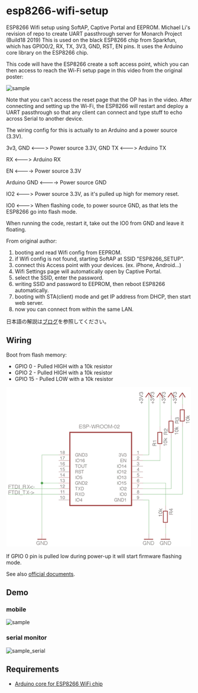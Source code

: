 esp8266-wifi-setup
======

ESP8266 Wifi setup using SoftAP, Captive Portal and EEPROM. 
Michael Li's revision of repo to create UART passthrough server for Monarch Project (Build18 2019)
This is used on the black ESP8266 chip from Sparkfun, which has GPIO0/2, RX, TX, 3V3, GND, RST, EN pins.
It uses the Arduino core library on the ESP8266 chip.

This code will have the ESP8266 create a soft access point, which you can then access to reach the Wi-Fi
setup page in this video from the original poster:

![sample](http://3.bp.blogspot.com/-ETIrnJynYj8/VdzTZQfJqLI/AAAAAAAATPU/_qUS0v57Bk0/esp8266-wifi-setup.gif)

Note that you can't access the reset page that the OP has in the video.
After connecting and setting up the Wi-Fi, the ESP8266 will restart and deploy a UART passthrough
so that any client can connect and type stuff to echo across Serial to another device.


The wiring config for this is actually to an Arduino and a power source (3.3V).

3v3, GND <---> Power source 3.3V, GND
TX <---> Arduino TX

RX <---> Arduino RX

EN <----> Power source 3.3V

Arduino GND <----> Power source GND

IO2 <---> Power source 3.3V, as it's pulled up high for memory reset.

IO0 <---> When flashing code, to power source GND, as that lets the ESP8266 go into flash mode.

When running the code, restart it, take out the IO0 from GND and leave it floating.



From original author:

1. booting and read Wifi config from EEPROM.
2. if Wifi config is not found, starting SoftAP at SSID "ESP8266_SETUP".
3. connect this Access point with your devices. (ex. iPhone, Android...)
4. Wifi Settings page will automatically open by Captive Portal.
5. select the SSID, enter the password.
6. writing SSID and password to EEPROM, then reboot ESP8266 automatically.
7. booting with STA(client) mode and get IP address from DHCP, then start web server.
8. now you can connect from within the same LAN.

日本語の解説は[ブログ](http://eleclog.quitsq.com/2015/08/esp8266-wifi-setup.html)を参照してください。

## Wiring

Boot from flash memory:

* GPIO 0 - Pulled HIGH with a 10k resistor
* GPIO 2 - Pulled HIGH with a 10k resistor
* GPIO 15 - Pulled LOW with a 10k resistor

![schematic](https://raw.githubusercontent.com/9SQ/esp8266-wifi-setup/master/schematic.png)

If GPIO 0 pin is pulled low during power-up it will start firmware flashing mode.

See also [official documents](https://github.com/espressif/esptool/wiki/ESP8266-Boot-Mode-Selection).

## Demo
### mobile
![sample](http://3.bp.blogspot.com/-ETIrnJynYj8/VdzTZQfJqLI/AAAAAAAATPU/_qUS0v57Bk0/esp8266-wifi-setup.gif)

### serial monitor
![sample_serial](http://2.bp.blogspot.com/-OOwLd6lHLTY/VdzWCOpQFUI/AAAAAAAATPg/9M1z1Lm3iWQ/s600/esp8266-wifi-setup_serial.png)

## Requirements

* [Arduino core for ESP8266 WiFi chip](https://github.com/esp8266/Arduino)